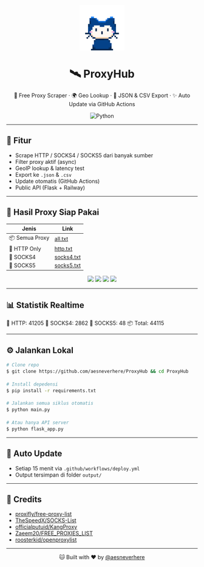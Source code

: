 <p align="center">
  <img src="assets/logo.gif" width="120" alt="ProxyHub Logo" />
</p>

<h1 align="center">🛰️ ProxyHub</h1>

<p align="center">
  🔌 Free Proxy Scraper · 🌍 Geo Lookup · 📄 JSON & CSV Export · ✨ Auto Update via GitHub Actions
</p>

<p align="center">
  <img alt="Python" src="https://img.shields.io/badge/Python-3.10+-blue?style=flat-square">
</p>

---

## 🚀 Fitur

* Scrape HTTP / SOCKS4 / SOCKS5 dari banyak sumber
* Filter proxy aktif (async)
* GeoIP lookup & latency test
* Export ke `.json` & `.csv`
* Update otomatis (GitHub Actions)
* Public API (Flask + Railway)

---

## 📂 Hasil Proxy Siap Pakai

| Jenis          | Link                                                                               |
| -------------- | ---------------------------------------------------------------------------------- |
| 📦 Semua Proxy | [all.txt](https://github.com/aesneverhere/proxyhub/blob/main/output/all.txt)       |
| 🔹 HTTP Only   | [http.txt](https://github.com/aesneverhere/proxyhub/blob/main/output/http.txt)     |
| 🔸 SOCKS4      | [socks4.txt](https://github.com/aesneverhere/proxyhub/blob/main/output/socks4.txt) |
| 🔸 SOCKS5      | [socks5.txt](https://github.com/aesneverhere/proxyhub/blob/main/output/socks5.txt) |

<p align="center">
  <a href="https://github.com/aesneverhere/proxyhub/blob/main/output/all.txt"><img src="https://img.shields.io/badge/📦 Semua-blue?style=for-the-badge"></a>
  <a href="https://github.com/aesneverhere/proxyhub/blob/main/output/http.txt"><img src="https://img.shields.io/badge/🔹 HTTP-orange?style=for-the-badge"></a>
  <a href="https://github.com/aesneverhere/proxyhub/blob/main/output/socks4.txt"><img src="https://img.shields.io/badge/🔸 SOCKS4-yellow?style=for-the-badge"></a>
  <a href="https://github.com/aesneverhere/proxyhub/blob/main/output/socks5.txt"><img src="https://img.shields.io/badge/🔸 SOCKS5-lightgrey?style=for-the-badge"></a>
</p>

---

## 📊 Statistik Realtime

<!-- PROXY_STATS_START -->
🔹 HTTP: 41205
🔸 SOCKS4: 2862
🔸 SOCKS5: 48
📦 Total: 44115
<!-- PROXY_STATS_END -->

---

## ⚙️ Jalankan Lokal

```bash
# Clone repo
$ git clone https://github.com/aesneverhere/ProxyHub && cd ProxyHub

# Install depedensi
$ pip install -r requirements.txt

# Jalankan semua siklus otomatis
$ python main.py

# Atau hanya API server
$ python flask_app.py
```

---

## 🔄 Auto Update

* Setiap 15 menit via `.github/workflows/deploy.yml`
* Output tersimpan di folder `output/`

---

## 🙌 Credits

* [proxifly/free-proxy-list](https://github.com/proxifly/free-proxy-list)
* [TheSpeedX/SOCKS-List](https://github.com/TheSpeedX/SOCKS-List)
* [officialputuid/KangProxy](https://github.com/officialputuid/KangProxy)
* [Zaeem20/FREE\_PROXIES\_LIST](https://github.com/Zaeem20/FREE_PROXIES_LIST)
* [roosterkid/openproxylist](https://github.com/roosterkid/openproxylist)

---

<p align="center">
  🐱 Built with ❤️ by <a href="https://github.com/aesneverhere">@aesneverhere</a>
</p>
